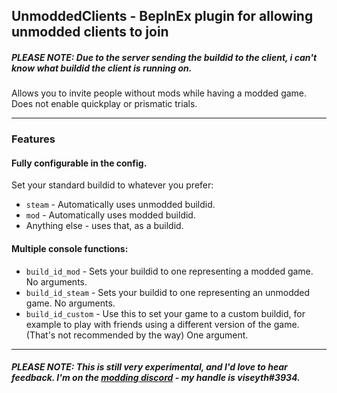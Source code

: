 ## UnmoddedClients - BepInEx plugin for allowing unmodded clients to join

##### PLEASE NOTE: Due to the server sending the buildid to the client, i can't know what buildid the client is running on.

Allows you to invite people without mods while having a modded game. Does not enable quickplay or prismatic trials.

---

### Features
#### Fully configurable in the config.
Set your standard buildid to whatever you prefer:
- `steam` - Automatically uses unmodded buildid.
- `mod` - Automatically uses modded buildid.
- Anything else - uses that, as a buildid.

#### Multiple console functions:
- `build_id_mod` - Sets your buildid to one representing a modded game. No arguments.
- `build_id_steam` - Sets your buildid to one representing an unmodded game. No arguments.
- `build_id_custom` - Use this to set your game to a custom buildid, for example to play with friends using a different version of the game. (That's not recommended by the way) One argument.

---

##### PLEASE NOTE: This is _still_ very experimental, and I'd love to hear feedback. I'm on the [modding discord](https://discord.gg/hMdjd9y "Risk of Rain 2 Modding") - my handle is viseyth#3934.